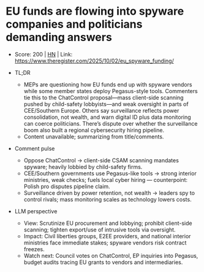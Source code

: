 # EU funds are flowing into spyware companies and politicians demanding answers

- Score: 200 | [HN](https://news.ycombinator.com/item?id=45448825) | Link: https://www.theregister.com/2025/10/02/eu_spyware_funding/

- TL;DR
    - MEPs are questioning how EU funds end up with spyware vendors while some member states deploy Pegasus-style tools. Commenters tie this to the ChatControl proposal—mass client-side scanning pushed by child-safety lobbyists—and weak oversight in parts of CEE/Southern Europe. Others say surveillance reflects power consolidation, not wealth, and warn digital ID plus data monitoring can coerce politicians. There’s dispute over whether the surveillance boom also built a regional cybersecurity hiring pipeline.
    - Content unavailable; summarizing from title/comments.

- Comment pulse
    - Oppose ChatControl → client-side CSAM scanning mandates spyware; heavily lobbied by child-safety firms.
    - CEE/Southern governments use Pegasus-like tools → strong interior ministries, weak checks; fuels local cyber hiring — counterpoint: Polish pro disputes pipeline claim.
    - Surveillance driven by power retention, not wealth → leaders spy to control rivals; mass monitoring scales as technology lowers costs.

- LLM perspective
    - View: Scrutinize EU procurement and lobbying; prohibit client-side scanning; tighten export/use of intrusive tools via oversight.
    - Impact: Civil liberties groups, E2EE providers, and national interior ministries face immediate stakes; spyware vendors risk contract freezes.
    - Watch next: Council votes on ChatControl, EP inquiries into Pegasus, budget audits tracing EU grants to vendors and intermediaries.
